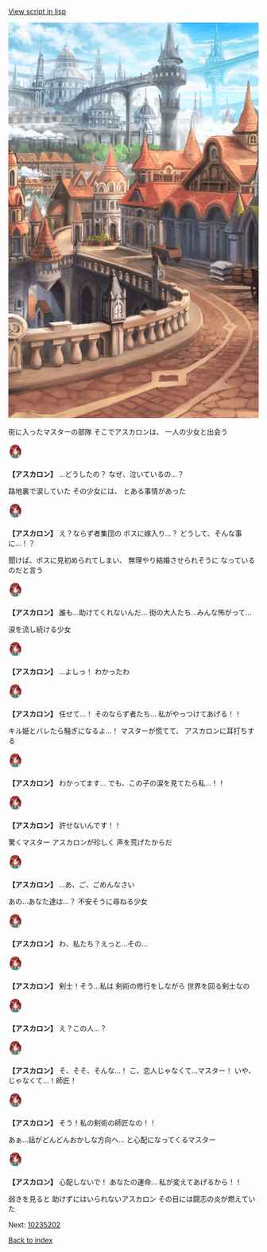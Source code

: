 [View script in lisp](../scripts/10235201.txt)

![town.png](../images/backgrounds/town.png)

街に入ったマスターの部隊
そこでアスカロンは、
一人の少女と出会う

<img src="../images/units/102311.png" alt="102311.png" height="34"/>

**【アスカロン】**
…どうしたの？
なぜ、泣いているの…？

路地裏で涙していた
その少女には、
とある事情があった

<img src="../images/units/102311.png" alt="102311.png" height="34"/>

**【アスカロン】**
え？ならず者集団の
ボスに嫁入り…？
どうして、そんな事に…！？

聞けば、ボスに見初められてしまい、
無理やり結婚させられそうに
なっているのだと言う

<img src="../images/units/102311.png" alt="102311.png" height="34"/>

**【アスカロン】**
誰も…助けてくれないんだ…
街の大人たち…みんな怖がって…

涙を流し続ける少女

<img src="../images/units/102311.png" alt="102311.png" height="34"/>

**【アスカロン】**
…よしっ！
わかったわ

<img src="../images/units/102311.png" alt="102311.png" height="34"/>

**【アスカロン】**
任せて…！
そのならず者たち…
私がやっつけてあげる！！

キル姫とバレたら騒ぎになるよ…！
マスターが慌てて、
アスカロンに耳打ちする

<img src="../images/units/102311.png" alt="102311.png" height="34"/>

**【アスカロン】**
わかってます…
でも、この子の涙を見てたら私…！！

<img src="../images/units/102311.png" alt="102311.png" height="34"/>

**【アスカロン】**
許せないんです！！

驚くマスター
アスカロンが珍しく
声を荒げたからだ

<img src="../images/units/102311.png" alt="102311.png" height="34"/>

**【アスカロン】**
…あ、ご、ごめんなさい

あの…あなた達は…？
不安そうに尋ねる少女

<img src="../images/units/102311.png" alt="102311.png" height="34"/>

**【アスカロン】**
わ、私たち？えっと…その…

<img src="../images/units/102311.png" alt="102311.png" height="34"/>

**【アスカロン】**
剣士！そう…私は
剣術の修行をしながら
世界を回る剣士なの

<img src="../images/units/102311.png" alt="102311.png" height="34"/>

**【アスカロン】**
え？この人…？

<img src="../images/units/102311.png" alt="102311.png" height="34"/>

**【アスカロン】**
そ、そそ、そんな…！
こ、恋人じゃなくて…マスター！
いや、じゃなくて…！師匠！

<img src="../images/units/102311.png" alt="102311.png" height="34"/>

**【アスカロン】**
そう！私の剣術の師匠なの！！

あぁ…話がどんどんおかしな方向へ…
と心配になってくるマスター

<img src="../images/units/102311.png" alt="102311.png" height="34"/>

**【アスカロン】**
心配しないで！
あなたの運命…
私が変えてあげるから！！

弱きを見ると
助けずにはいられないアスカロン
その目には闘志の炎が燃えていた

Next: [10235202](10235202.md)

[Back to index](index.md)
